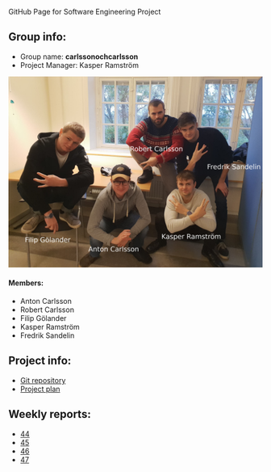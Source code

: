GitHub Page for Software Engineering Project

## Group info:
* Group name: **carlssonochcarlsson**
* Project Manager: Kasper Ramström

![Alt text](carlssoncarlsson.jpg)

#### Members:
* Anton Carlsson
* Robert Carlsson
* Filip Gölander
* Kasper Ramström
* Fredrik Sandelin

## Project info:

* [Git repository](https://github.com/antoncarlsson/cloudnews)
* [Project plan](https://docs.google.com/document/d/1Hg0ZxK5_y_Vkw8W16Bfwu3eayNPo9ShCfFvujZslWZU/edit?usp=sharing)

## Weekly reports:
* [44](https://drive.google.com/open?id=1skGAC9gxAYvZEPVlsxdhnuxb_1FhQdMr03YFA9smVxs)
* [45](https://drive.google.com/open?id=1s2oyIfsjnRLJF8WMWJHDFEgXK8QokkV0f80aqxYrcw8)
* [46](https://drive.google.com/open?id=1YMO2ehaKMlb75XK4J_7zMZNb2Qwj-UzcBXphiLZ_zEU)
* [47](https://drive.google.com/open?id=1aoqsTUz0Tfj56gm-XbZ_1G_ABYqdnxzQspANjm9rv2Y)
